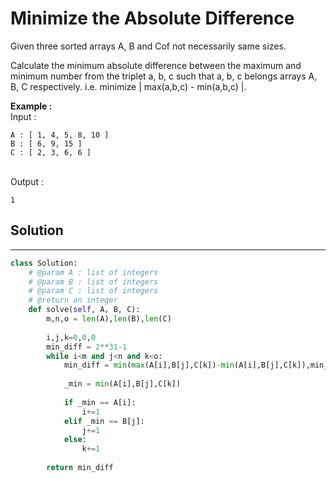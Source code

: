 <h1>Minimize the Absolute Difference</h1>

<p>Given three sorted arrays A, B and Cof not necessarily same sizes.

Calculate the minimum absolute difference between the maximum and minimum number from the triplet a, b, c such that a, b, c belongs arrays A, B, C respectively.
i.e. minimize | max(a,b,c) - min(a,b,c) |.</p>

<p><b>Example :</b>
<br>
Input : 

    A : [ 1, 4, 5, 8, 10 ]
    B : [ 6, 9, 15 ]
    C : [ 2, 3, 6, 6 ]
<br>
Output : 

    1
</p>

<h2>Solution</h2>

***

```python
class Solution:
    # @param A : list of integers
    # @param B : list of integers
    # @param C : list of integers
    # @return an integer
    def solve(self, A, B, C):
        m,n,o = len(A),len(B),len(C)
    
        i,j,k=0,0,0
        min_diff = 2**31-1
        while i<m and j<n and k<o:
            min_diff = min(max(A[i],B[j],C[k])-min(A[i],B[j],C[k]),min_diff)
            
            _min = min(A[i],B[j],C[k])
            
            if _min == A[i]:
                i+=1
            elif _min == B[j]:
                j+=1
            else:
                k+=1
            
        return min_diff
```